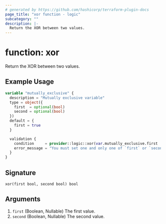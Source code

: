 ```yaml
---
# generated by https://github.com/hashicorp/terraform-plugin-docs
page_title: "xor function - logic"
subcategory: ""
description: |-
  Return the XOR between two values.
---
```


# function: xor

Return the XOR between two values.

## Example Usage

```terraform
variable "mutually_exclusive" {
  description = "Mutually exclusive variable"
  type = object({
    first  = optional(bool)
    second = optional(bool)
  })
  default = {
    first = true
  }

  validation {
    condition     = provider::logic::xor(var.mutually_exclusive.first != null, var.mutually_exclusive.second != null)
    error_message = "You must set one and only one of `first` or `second`."
  }
}
```

## Signature

<!-- signature generated by tfplugindocs -->
```text
xor(first bool, second bool) bool
```

## Arguments

<!-- arguments generated by tfplugindocs -->
1. `first` (Boolean, Nullable) The first value.
1. `second` (Boolean, Nullable) The second value.

